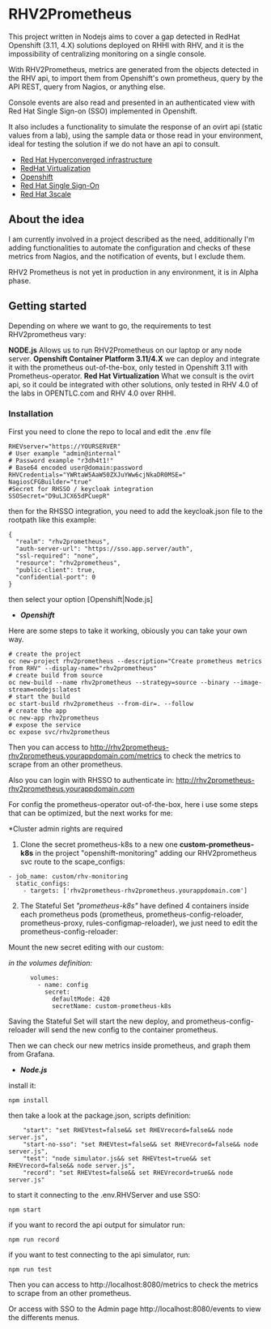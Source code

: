 # RHV2Prometheus
This project written in Nodejs aims to cover a gap detected in RedHat Openshift (3.11, 4.X) solutions deployed on RHHI with RHV, and it is the impossibility of centralizing monitoring on a single console.

With RHV2Prometheus, metrics are generated from the objects detected in the RHV api, to import them from Openshift's own prometheus, query by the API REST, query from Nagios, or anything else. 

Console events are also read and presented in an authenticated view with Red Hat Single Sign-on (SSO) implemented in Openshift.

It also includes a functionality to simulate the response of an ovirt api (static values from a lab), using the sample data or those read in your environment, ideal for testing the solution if we do not have an api to consult.


- [Red Hat Hyperconverged infrastructure](https://www.redhat.com/en/technologies/storage/hyperconverged-infrastructure)
- [RedHat Virtualization](https://www.redhat.com/en/technologies/virtualization/enterprise-virtualization)
- [Openshift](https://www.redhat.com/en/technologies/cloud-computing/openshift)
- [Red Hat Single Sign-On](https://access.redhat.com/products/red-hat-single-sign-on)
- [Red Hat 3scale](https://www.redhat.com/es/technologies/jboss-middleware/3scale)

## About the idea
I am currently involved in a project described as the need, additionally I'm adding functionalities to automate the configuration and checks of these metrics from Nagios, and the notification of events, but I exclude them.

RHV2 Prometheus is not yet in production in any environment, it is in Alpha phase.

## Getting started
Depending on where we want to go, the requirements to test RHV2prometheus vary:

**NODE.js** Allows us to run RHV2Prometheus on our laptop or any node server.
**Openshift Container Platform 3.11/4.X** we can deploy and integrate it with the prometheus out-of-the-box, only tested in Openshift 3.11 with Prometheus-operator.
**Red Hat Virtualization** What we consult is the ovirt api, so it could be integrated with other solutions, only tested in RHV 4.0 of the labs in OPENTLC.com and RHV 4.0 over RHHI.

### Installation

First you need to clone the repo to local and edit the .env file

```
RHEVserver="https://YOURSERVER"
# User example "admin@internal"
# Password example "r3dh4t1!"
# Base64 encoded user@domain:password
RHVCredentials="YWRtaW5AaW50ZXJuYWw6cjNkaDR0MSE="
NagiosCFGBuilder="true"
#Secret for RHSSO / keycloak integration
SSOSecret="D9uLJCX65dPCuepR"
```
then for the RHSSO integration, you need to add the keycloak.json file to the rootpath like this example:

```
{
  "realm": "rhv2prometheus",
  "auth-server-url": "https://sso.app.server/auth",
  "ssl-required": "none",
  "resource": "rhv2prometheus",
  "public-client": true,
  "confidential-port": 0
}
```

then select your option [Openshift|Node.js]
* ***Openshift***

Here are some steps to take it working, obiously you can take your own way.

```
# create the project
oc new-project rhv2prometheus --description="Create prometheus metrics from RHV" --display-name="rhv2prometheus"
# create build from source
oc new-build --name rhv2prometheus --strategy=source --binary --image-stream=nodejs:latest
# start the build
oc start-build rhv2prometheus --from-dir=. --follow
# create the app
oc new-app rhv2prometheus
# expose the service
oc expose svc/rhv2prometheus
```

Then you can access to http://rhv2prometheus-rhv2prometheus.yourappdomain.com/metrics to check the metrics to scrape from an other prometheus.

Also you can login with RHSSO to authenticate in: http://rhv2prometheus-rhv2prometheus.yourappdomain.com

For config the prometheus-operator out-of-the-box, here i use some steps that can be optimized, but the next works for me:

*Cluster admin rights are required

1. Clone the secret prometheus-k8s to a new one **custom-prometheus-k8s** in the project "openshift-monitoring" adding our RHV2prometheus svc route to the scape_configs:

```
- job_name: custom/rhv-monitoring
  static_configs:
    - targets: ['rhv2prometheus-rhv2prometheus.yourappdomain.com']
```

2.  The Stateful Set *"prometheus-k8s"* have defined 4 containers inside each prometheus pods (prometheus, prometheus-config-reloader, prometheus-proxy, rules-configmap-reloader), we just need to edit the prometheus-config-reloader:

Mount the new secret editing with our custom:

*in the volumes definition:*

```
      volumes:
        - name: config
          secret:
            defaultMode: 420
            secretName: custom-prometheus-k8s
```

    
Saving the Stateful Set will start the new deploy, and prometheus-config-reloader will send the new config to the container prometheus.

Then we can check our new metrics inside prometheus, and graph them from Grafana.

* ***Node.js***

 install it:

```
npm install
```

then take a look at the package.json, scripts definition:

```
    "start": "set RHEVtest=false&& set RHEVrecord=false&& node server.js",
    "start-no-sso": "set RHEVtest=false&& set RHEVrecord=false&& node server.js",
    "test": "node simulator.js&& set RHEVtest=true&& set RHEVrecord=false&& node server.js",
    "record": "set RHEVtest=false&& set RHEVrecord=true&& node server.js"
```

to start it connecting to the .env.RHVServer and use SSO:

```
npm start
```

if you want to record the api output for simulator run:

```
npm run record
```

if you want to test connecting to the api simulator, run:

```
npm run test
```

Then you can access to http://localhost:8080/metrics to check the metrics to scrape from an other prometheus.

Or access with SSO to the Admin page http://localhost:8080/events to view the differents menus.

